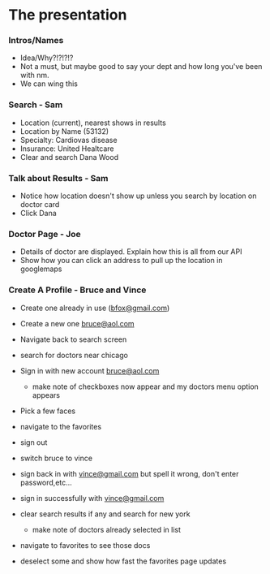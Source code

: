 # The presentation

### Intros/Names
- Idea/Why?!?!?!?
- Not a must, but maybe good to say your dept and how long you've been with nm.
- We can wing this

### Search - Sam
 - Location (current), nearest shows in results
 - Location by Name (53132)
 - Specialty: Cardiovas disease
 - Insurance: United Healtcare
 - Clear and search Dana Wood

### Talk about Results - Sam
 - Notice how location doesn't show up unless you search by location on doctor card
 - Click Dana

### Doctor Page - Joe
 - Details of doctor are displayed. Explain how this is all from our API
 - Show how you can click an address to pull up the location in googlemaps

### Create A Profile - Bruce and Vince
 - Create one already in use (bfox@gmail.com)
 - Create a new one bruce@aol.com
 - Navigate back to search screen
 - search for doctors near chicago
 - Sign in with new account bruce@aol.com
    - make note of checkboxes now appear and my doctors menu option appears
 - Pick a few faces
 - navigate to the favorites
 - sign out

 - switch bruce to vince

 - sign back in with vince@gmail.com but spell it wrong, don't enter password,etc...
 - sign in successfully with vince@gmail.com
 - clear search results if any and search for new york
    - make note of doctors already selected in list
 - navigate to favorites to see those docs
 - deselect some and show how fast the favorites page updates
